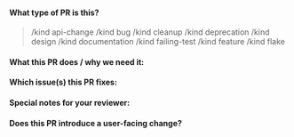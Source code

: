 <!--  Thanks for sending a pull request!

Please be aware that we're following the Kubernetes guidelines of contributing
to this project. This means that we have to use this mandatory template for all
of our pull requests.

Please also make sure you've read and understood our contributing guidelines
(https://github.com/cri-o/cri-o/blob/master/CONTRIBUTING.md) as well as ensuring
that all your commits are signed with `git commit -s`.

Here are some additional tips for you:

- If this is your first time, please read our contributor guidelines:
  https://git.k8s.io/community/contributors/guide#your-first-contribution and
  developer guide
  https://git.k8s.io/community/contributors/devel/development.md#development-guide
- Please label this pull request according to what type of issue you are
  addressing, especially if this is a release targeted pull request. For
  reference on required PR/issue labels, read here:
  https://git.k8s.io/community/contributors/devel/sig-release/release.md#issuepr-kind-label
- If you want *faster* PR reviews, read how:
  https://git.k8s.io/community/contributors/guide/pull-requests.md#best-practices-for-faster-reviews
- If the PR is unfinished, see how to mark it:
  https://git.k8s.io/community/contributors/guide/pull-requests.md#marking-unfinished-pull-requests
-->

#### What type of PR is this?

<!--
Uncomment only one `/kind <>` line, hit enter to put that in a new line, and
remove leading whitespace from that line:
-->

> /kind api-change
> /kind bug
> /kind cleanup
> /kind deprecation
> /kind design
> /kind documentation
> /kind failing-test
> /kind feature
> /kind flake

#### What this PR does / why we need it:

#### Which issue(s) this PR fixes:

<!--
Automatically closes linked issue when PR is merged.
Usage: `Fixes #<issue number>`, or `Fixes (paste link of issue)`.
-->

<!--
Fixes #
or
None
-->

#### Special notes for your reviewer:

#### Does this PR introduce a user-facing change?

<!--
If no, just write `None` in the release-note block below. If yes, a release note
is required: Enter your extended release note in the block below. If the PR
requires additional action from users switching to the new release, include the
string "action required".

For more information on release notes see:
https://git.k8s.io/community/contributors/guide/release-notes.md
-->

```release-note

```
